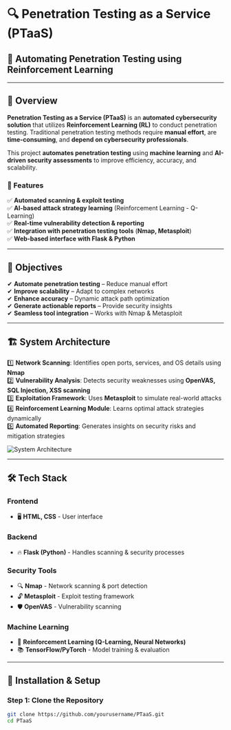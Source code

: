# 🔍 Penetration Testing as a Service (PTaaS)

## 🚀 Automating Penetration Testing using Reinforcement Learning  


---

## 📖 Overview  
**Penetration Testing as a Service (PTaaS)** is an **automated cybersecurity solution** that utilizes **Reinforcement Learning (RL)** to conduct penetration testing. Traditional penetration testing methods require **manual effort**, are **time-consuming**, and **depend on cybersecurity professionals**.  

This project **automates penetration testing** using **machine learning** and **AI-driven security assessments** to improve efficiency, accuracy, and scalability.  

### 🔹 Features  
✅ **Automated scanning & exploit testing**  
✅ **AI-based attack strategy learning** (Reinforcement Learning - Q-Learning)  
✅ **Real-time vulnerability detection & reporting**  
✅ **Integration with penetration testing tools** (**Nmap, Metasploit**)  
✅ **Web-based interface with Flask & Python**  

---

## 🎯 Objectives  
✔ **Automate penetration testing** – Reduce manual effort  
✔ **Improve scalability** – Adapt to complex networks  
✔ **Enhance accuracy** – Dynamic attack path optimization  
✔ **Generate actionable reports** – Provide security insights  
✔ **Seamless tool integration** – Works with Nmap & Metasploit  

---

## 🏗️ System Architecture  
1️⃣ **Network Scanning**: Identifies open ports, services, and OS details using **Nmap**  
2️⃣ **Vulnerability Analysis**: Detects security weaknesses using **OpenVAS, SQL Injection, XSS scanning**  
3️⃣ **Exploitation Framework**: Uses **Metasploit** to simulate real-world attacks  
4️⃣ **Reinforcement Learning Module**: Learns optimal attack strategies dynamically  
5️⃣ **Automated Reporting**: Generates insights on security risks and mitigation strategies  

![System Architecture](https://user-images.githubusercontent.com/yourusername/architecture.png)  

---

## 🛠️ Tech Stack  

### **Frontend**  
- 🖥️ **HTML, CSS** - User interface  

### **Backend**  
- 🔥 **Flask (Python)** - Handles scanning & security processes  

### **Security Tools**  
- 🔍 **Nmap** - Network scanning & port detection  
- 🔓 **Metasploit** - Exploit testing framework  
- 🛡️ **OpenVAS** - Vulnerability scanning  

### **Machine Learning**  
- 🤖 **Reinforcement Learning (Q-Learning, Neural Networks)**  
- 📚 **TensorFlow/PyTorch** - Model training & evaluation  

---

## 🚀 Installation & Setup  

### **Step 1: Clone the Repository**  
```bash
git clone https://github.com/yourusername/PTaaS.git
cd PTaaS
